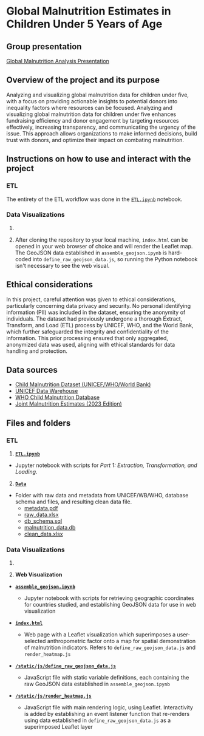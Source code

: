 # Global Malnutrition Estimates in Children Under 5 Years of Age

## Group presentation

[Global Malnutrition Analysis Presentation](https://docs.google.com/presentation/d/1vJtmyZMTajHY_IHafsaot_RL99pl2x4QcZPWVB5AQaY/edit?usp=sharing)

## Overview of the project and its purpose

Analyzing and visualizing global malnutrition data for children under five, with a focus on providing actionable insights to potential donors into inequality factors where resources can be focused.
Analyzing and visualizing global malnutrition data for children under five enhances fundraising efficiency and donor engagement by targeting resources effectively, increasing transparency, and communicating the urgency of the issue. This approach allows organizations to make informed decisions, build trust with donors, and optimize their impact on combating malnutrition.

## Instructions on how to use and interact with the project

### ETL
The entirety of the ETL workflow was done in the [`ETL.ipynb`](https://github.com/blmccourt/proj3-group8/blob/main/ETL.ipynb) notebook.

### Data Visualizations

1. 

2. After cloning the repository to your local machine, `index.html` can be opened in your web browser of choice and will render the Leaflet map. The GeoJSON data established in `assemble_geojson.ipynb` is hard-coded into `define_raw_geojson_data.js`, so running the Python notebook isn't necessary to see the web visual.

## Ethical considerations
In this project, careful attention was given to ethical considerations, particularly concerning data privacy and security. No personal identifying information (PII) was included in the dataset, ensuring the anonymity of individuals. The dataset had previously undergone a thorough Extract, Transform, and Load (ETL) process by UNICEF, WHO, and the World Bank, which further safeguarded the integrity and confidentiality of the information. This prior processing ensured that only aggregated, anonymized data was used, aligning with ethical standards for data handling and protection.

## Data sources

- [Child Malnutrition Dataset (UNICEF/WHO/World Bank)](https://www.who.int/data/sets/health-inequality-monitor-dataset#nut)
- [UNICEF Data Warehouse](https://data.unicef.org/resources/data_explorer/unicef_f/?ag=UNICEF&df=GLOBAL_DATAFLOW&ver=1.0&dq=.NT_ANT_WHZ_NE3+NT_ANT_HAZ_NE2+NT_BW_LBW+NT_ANT_WHZ_NE2..&startPeriod=2016&endPeriod=2023)
- [WHO Child Malnutrition Database](https://platform.who.int/nutrition/malnutrition-database/database-search)
- [Joint Malnutrition Estimates (2023 Edition)](https://public.tableau.com/app/profile/unicefdata/viz/JointMalnutritionEstimates2023Edition_16841450949590/WHO_re)

## Files and folders

### ETL

1. **[`ETL.ipynb`](https://github.com/blmccourt/proj3-group8/blob/main/ETL.ipynb)**

- Jupyter notebook with scripts for *Part 1: Extraction, Transformation, and Loading*.

2. **[`Data`](https://github.com/blmccourt/proj3-group8/tree/main/data)**

- Folder with raw data and metadata from UNICEF/WB/WHO, database schema and files, and resulting clean data file.
  - [metadata.pdf](https://github.com/blmccourt/proj3-group8/blob/main/data/metadata.pdf)
  - [raw_data.xlsx](https://github.com/blmccourt/proj3-group8/blob/main/data/raw_data.xlsx)
  - [db_schema.sql](https://github.com/blmccourt/proj3-group8/blob/main/data/db_schema.sql)
  - [malnutrition_data.db](https://github.com/blmccourt/proj3-group8/blob/main/data/malnutrition_data.db)
  - [clean_data.xlsx](https://github.com/blmccourt/proj3-group8/blob/main/data/clean_data.csv)

### Data Visualizations

1.

2. **Web Visualization**

- **[`assemble_geojson.ipynb`](https://github.com/blmccourt/proj3-group8/blob/main/assemble_geojson.ipynb)**

  - Jupyter notebook with scripts for retrieving geographic coordinates for countries studied, and establishing GeoJSON data for use in web visualization

- **[`index.html`](https://github.com/blmccourt/proj3-group8/blob/main/index.html)**

  - Web page with a Leaflet visualization which superimposes a user-selected anthropometric factor onto a map for spatial demonstration of malnutrition indicators. Refers to `define_raw_geojson_data.js` and `render_heatmap.js`

- **[`/static/js/define_raw_geojson_data.js`](https://github.com/blmccourt/proj3-group8/blob/main/static/js/define_raw_geojson_data.js)**

  - JavaScript file with static variable definitions, each containing the raw GeoJSON data established in `assemble_geojson.ipynb`

- **[`/static/js/render_heatmap.js`](https://github.com/blmccourt/proj3-group8/blob/main/static/js/render_heatmap.js)**

  - JavaScript file with main rendering logic, using Leaflet. Interactivity is added by establishing an event listener function that re-renders using data established in `define_raw_geojson_data.js` as a superimposed Leaflet layer
